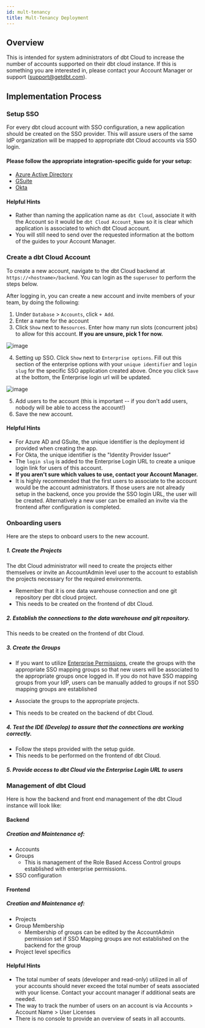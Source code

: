 ```yaml
---
id: mult-tenancy
title: Mult-Tenancy Deployment
---
```


##  Overview
This is intended for system administrators of dbt Cloud to increase the number of accounts 
supported on their dbt cloud instance. If this is something you are interested in, please contact your
Account Manager or support (support@getdbt.com). 

## Implementation Process

### Setup SSO

For every dbt cloud account with SSO configuration, a new application should be created on the SSO provider. 
This will assure users of the same IdP organization will be mapped to appropriate dbt Cloud accounts via SSO login. 

#### Please follow the appropriate integration-specific guide for your setup:
- [Azure Active Directory](dbt-cloud/dbt-cloud-enterprise/setting-up-enterprise-sso-with-azure-active--directory.md)
- [GSuite](dbt-cloud/dbt-cloud-enterprise/setting-up-sso-with-google-gsuite.md)
- [Okta](dbt-cloud/dbt-cloud-enterprise/setting-up-sso-with-okta.md)

#### Helpful Hints  
- Rather than naming the application name as `dbt Cloud`, associate it with the Account so it would be 
`dbt Cloud Account_Name` so it is clear which application is associated to which dbt Cloud account.
- You will still need to send over the requested information at the bottom of the guides to your Account Manager. 

### Create a dbt Cloud Account
To create a new account, navigate to the dbt Cloud backend at `https://<hostname>/backend`. You can login as the `superuser` to perform the steps below.

After logging in, you can create a new account and invite members of your team, by doing the following:

1. Under `Database` > `Accounts`, click `+ Add`. 
2. Enter a name for the account
3. Click `Show` next to `Resources`. Enter how many run slots (concurrent jobs) to allow for this account. 
    **If you are unsure, pick 1 for now.**
    
![image](https://user-images.githubusercontent.com/46451573/81334360-f2f4f500-9073-11ea-9412-e1b5428fff88.png)

4. Setting up SSO. Click `Show` next to `Enterprise options`.
Fill out this section of the enterprise options with your `unique identifier` and 
`login slug` for the specific SSO application created above. Once you click `Save`
at the bottom, the Enterprise login url will be updated.

![image](https://user-images.githubusercontent.com/46451573/81210559-0d5d9e80-8fa0-11ea-9422-eebd834f9e96.png)

5. Add users to the account (this is important -- if you don't add users, nobody will be able to access the account!)
6. Save the new account.


#### Helpful Hints

 - For Azure AD and GSuite, the unique identifier is the deployment id provided when creating the app.
 - For Okta, the unique identifier is the "Identity Provider Issuer"
 - The `login slug` is added to the Enterprise Login URL to create a unique login link for users of this account.
 - **If you aren't sure which values to use, contact your Account Manager.**
 - It is highly recommended that the first users to associate to the account would be the account administrators. If those users are not already setup in the backend, once you provide the SSO login URL, the user will be created. Alternatively a new user can be emailed an invite via the frontend after configuration is completed. 


### Onboarding users
Here are the steps to onboard users to the new account. 



##### 1. Create the Projects

The dbt Cloud administrator will need to create the projects either themselves or invite an AccountAdmin level user to the account to establish the projects necessary for the required environments. 
    
- Remember that it is one data warehouse connection and one git repository per dbt cloud project.
- This needs to be created on the frontend of dbt Cloud.
        
##### 2. Establish the connections to the data warehouse and git repository.
 This needs to be created on the frontend of dbt Cloud.
 
##### 3. Create the Groups

 - If you want to utilize [Enterprise Permissions](dbt-cloud/dbt-cloud-enterprise/enterprise-permissions.md), create the groups with the appropriate SSO mapping groups so that new users will be associated to the appropriate groups once logged in. If you do 
 not have SSO mapping groups from your IdP, users can be manually added to groups if not SSO mapping groups are established
 
 - Associate the groups to the appropriate projects.
 
 - This needs to be created on the backend of dbt Cloud.
 
##### 4. Test the IDE (Develop) to assure that the connections are working correctly. 

- Follow the steps provided with the setup guide. 
- This needs to be performed on the frontend of dbt Cloud.
    
##### 5. Provide access to dbt Cloud via the Enterprise Login URL to users

### Management of dbt Cloud

Here is how the backend and front end management of the dbt Cloud instance will look 
like:

#### Backend
##### Creation and Maintenance of:

- Accounts 
- Groups
    - This is management of the Role Based Access Control groups established 
    with enterprise permissions.
- SSO configuration 

#### Frontend
##### Creation and Maintenance of:

- Projects 
- Group Membership
    - Membership of groups can be edited by the AccountAdmin permission set if 
        SSO Mapping groups are not established on the backend for the group
- Project level specifics 


#### Helpful Hints
- The total number of seats (developer and read-only) utilized in all of your accounts 
should never exceed the total number of seats associated with your license. 
Contact your account manager if additional seats are needed. 
- The way to track the number of users on an account is via Accounts > Account Name > User Licenses
- There is no console to provide an overview of seats in all accounts.




